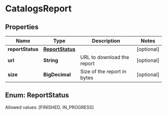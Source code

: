 

# CatalogsReport


## Properties

Name | Type | Description | Notes
------------ | ------------- | ------------- | -------------
**reportStatus** | [**ReportStatus**](#ReportStatus) |  |  [optional]
**url** | **String** | URL to download the report |  [optional]
**size** | **BigDecimal** | Size of the report in bytes |  [optional]


## Enum: ReportStatus
Allowed values: [FINISHED, IN_PROGRESS]




